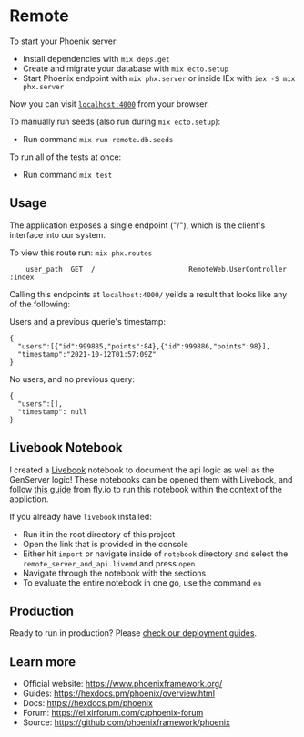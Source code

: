 # Remote

To start your Phoenix server:

  * Install dependencies with `mix deps.get`
  * Create and migrate your database with `mix ecto.setup`
  * Start Phoenix endpoint with `mix phx.server` or inside IEx with `iex -S mix phx.server`

Now you can visit [`localhost:4000`](http://localhost:4000) from your browser.

To manually run seeds (also run during `mix ecto.setup`):
  * Run command `mix run remote.db.seeds`

To run all of the tests at once:
  * Run command `mix test`

## Usage
The application exposes a single endpoint ("/"), which is the client's interface into our system.

To view this route run: `mix phx.routes`

```
    user_path  GET  /                       RemoteWeb.UserController :index
```

Calling this endpoints at `localhost:4000/` yeilds a result that looks like any of the following:

Users and a previous querie's timestamp:
```
{
  "users":[{"id":999885,"points":84},{"id":999886,"points":98}], 
  "timestamp":"2021-10-12T01:57:09Z"
}
```

No users, and no previous query:
```
{
  "users":[], 
  "timestamp": null
}
```


## Livebook Notebook
I created a [Livebook](https://github.com/elixir-nx/livebook) notebook to document the api logic as well as the GenServer logic!
These notebooks can be opened them with Livebook, and follow [this guide](https://fly.io/blog/livebook-for-app-documentation/) from fly.io to run this notebook within the context of the appliction.

If you already have `livebook` installed:
  * Run it in the root directory of this project
  * Open the link that is provided in the console
  * Either hit `import` or navigate inside of `notebook` directory and select the `remote_server_and_api.livemd` and press `open`
  * Navigate through the notebook with the sections
  * To evaluate the entire notebook in one go, use the command `ea`


## Production
Ready to run in production? Please [check our deployment guides](https://hexdocs.pm/phoenix/deployment.html).

## Learn more

  * Official website: https://www.phoenixframework.org/
  * Guides: https://hexdocs.pm/phoenix/overview.html
  * Docs: https://hexdocs.pm/phoenix
  * Forum: https://elixirforum.com/c/phoenix-forum
  * Source: https://github.com/phoenixframework/phoenix
